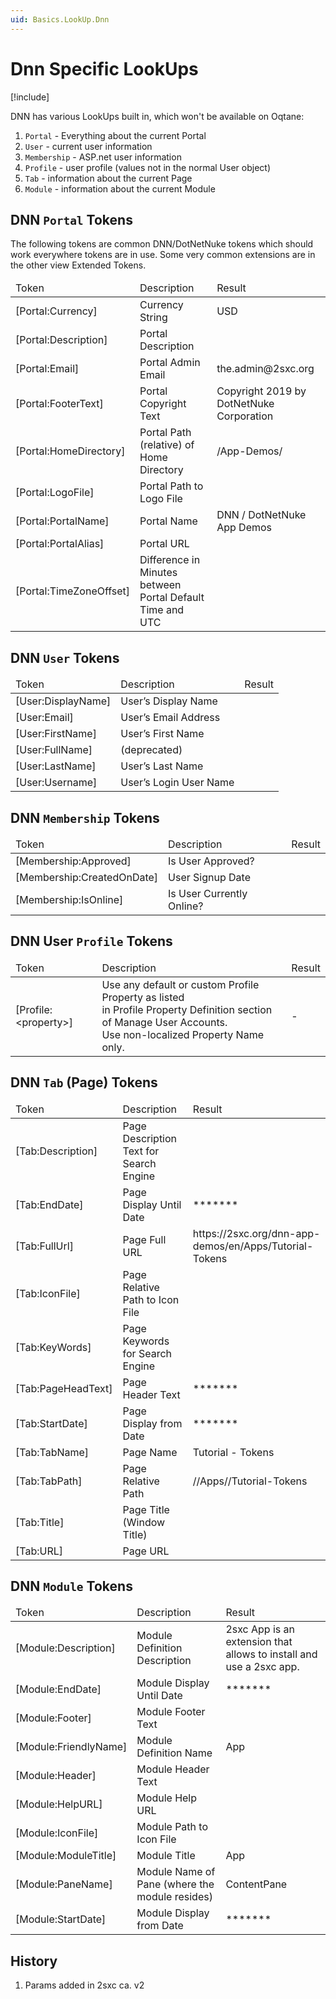 ```yaml
---
uid: Basics.LookUp.Dnn
---
```


# Dnn Specific LookUps

[!include[](~/basics/stack/_shared-float-summary.md)]
<style>.context-box-summary .lookup-sources { visibility: visible; } </style>

DNN has various LookUps built in, which won't be available on Oqtane:

1. `Portal` - Everything about the current Portal
1. `User` - current user information
1. `Membership` - ASP.net user information
1. `Profile` - user profile (values not in the normal User object)
1. `Tab` - information about the current Page
1. `Module` - information about the current Module


## DNN `Portal` Tokens

The following tokens are common DNN/DotNetNuke tokens which should work everywhere tokens are in use. Some very common extensions are in the other view Extended Tokens.

<table summary="" border="0" cellpadding="2" cellspacing="3" width="100%">
    <thead>
        <tr>
            <td>Token</td>
            <td>Description</td>
            <td>Result</td>
        </tr>
    </thead>
    <tr>
        <td>&#91;Portal:Currency]</td>
        <td>Currency String</td>
        <td>USD</td>
    </tr>
    <tr>
        <td>&#91;Portal:Description]</td>
        <td>Portal Description</td>
        <td></td>
    </tr>
    <tr>
        <td>&#91;Portal:Email]</td>
        <td>Portal Admin Email</td>
        <td>the.admin@2sxc.org</td>
    </tr>
    <tr>
        <td>&#91;Portal:FooterText]</td>
        <td>Portal Copyright Text</td>
        <td>Copyright 2019 by DotNetNuke Corporation</td>
    </tr>
    <tr>
        <td>&#91;Portal:HomeDirectory]</td>
        <td>Portal Path (relative) of Home Directory</td>
        <td>/App-Demos/</td>
    </tr>
    <tr>
        <td>&#91;Portal:LogoFile]</td>
        <td>Portal Path to Logo File</td>
        <td></td>
    </tr>
    <tr>
        <td>&#91;Portal:PortalName]</td>
        <td>Portal Name</td>
        <td>DNN / DotNetNuke App Demos</td>
    </tr>
    <tr>
        <td>&#91;Portal:PortalAlias]</td>
        <td>Portal URL</td>
        <td></td>
    </tr>
    <tr>
        <td>&#91;Portal:TimeZoneOffset]</td>
        <td>Difference in Minutes between Portal Default Time and UTC</td>
        <td></td>
    </tr>
</table>

## DNN `User` Tokens

<table summary="" border="0" cellpadding="2" cellspacing="3" width="100%">
    <thead>
        <tr>
            <td>Token</td>
            <td>Description</td>
            <td>Result</td>
        </tr>
    </thead>
    <tr>
        <td>&#91;User:DisplayName]</td>
        <td>User’s Display Name</td>
        <td></td>
    </tr>
    <tr>
        <td>&#91;User:Email]</td>
        <td>User’s Email Address</td>
        <td></td>
    </tr>
    <tr>
        <td>&#91;User:FirstName]</td>
        <td>User’s First Name</td>
        <td></td>
    </tr>
    <tr>
        <td>&#91;User:FullName]</td>
        <td>(deprecated)</td>
        <td></td>
    </tr>
    <tr>
        <td>&#91;User:LastName]</td>
        <td>User’s Last Name</td>
        <td></td>
    </tr>
    <tr>
        <td>&#91;User:Username]</td>
        <td>User’s Login User Name</td>
        <td></td>
    </tr>
</table>

## DNN `Membership` Tokens

<table summary="" border="0" cellpadding="2" cellspacing="3" width="100%">
    <thead>
        <tr>
            <td>Token</td>
            <td>Description</td>
            <td>Result</td>
        </tr>
    </thead>
    <tr>
        <td>&#91;Membership:Approved]</td>
        <td>Is User Approved?</td>
        <td></td>
    </tr>
    <tr>
        <td>&#91;Membership:CreatedOnDate] </td>
        <td>User Signup Date</td>
        <td> </td>
    </tr>
    <tr>
        <td>&#91;Membership:IsOnline]</td>
        <td>Is User Currently Online?</td>
        <td></td>
    </tr>
</table>

## DNN User `Profile` Tokens

<table summary="" border="0" cellpadding="2" cellspacing="3" width="100%">
    <thead>
        <tr>
            <td>Token</td>
            <td>Description</td>
            <td>Result</td>
        </tr>
    </thead>
    <tr>
        <td>&#91;Profile:&lt;property&gt;]</td>
        <td>Use any default or custom Profile Property as listed <br>in Profile Property Definition section of Manage User Accounts. <br>Use non-localized Property Name only.</td>
        <td>-</td>
    </tr>
</table>

## DNN `Tab` (Page) Tokens

<table summary="" border="0" cellpadding="2" cellspacing="3" width="100%">
    <thead>
        <tr>
            <td>Token</td>
            <td>Description</td>
            <td>Result</td>
        </tr>
    </thead>
    <tr>
        <td>&#91;Tab:Description]</td>
        <td>Page Description Text for Search Engine</td>
        <td></td>
    </tr>
    <tr>
        <td>&#91;Tab:EndDate]</td>
        <td>Page Display Until Date</td>
        <td>*******</td>
    </tr>
    <tr>
        <td>&#91;Tab:FullUrl]</td>
        <td>Page Full URL</td>
        <td>https://2sxc.org/dnn-app-demos/en/Apps/Tutorial-Tokens</td>
    </tr>
    <tr>
        <td>&#91;Tab:IconFile]</td>
        <td>Page Relative Path to Icon File</td>
        <td></td>
    </tr>
    <tr>
        <td>&#91;Tab:KeyWords]</td>
        <td>Page Keywords for Search Engine</td>
        <td></td>
    </tr>
    <tr>
        <td>&#91;Tab:PageHeadText]</td>
        <td>Page Header Text</td>
        <td>*******</td>
    </tr>
    <tr>
        <td>&#91;Tab:StartDate]</td>
        <td>Page Display from Date</td>
        <td>*******</td>
    </tr>
    <tr>
        <td>&#91;Tab:TabName]</td>
        <td>Page Name</td>
        <td>Tutorial - Tokens</td>
    </tr>
    <tr>
        <td>&#91;Tab:TabPath]</td>
        <td>Page Relative Path</td>
        <td>//Apps//Tutorial-Tokens</td>
    </tr>
    <tr>
        <td>&#91;Tab:Title]</td>
        <td>Page Title (Window Title)</td>
        <td></td>
    </tr>
    <tr>
        <td>&#91;Tab:URL]</td>
        <td>Page URL</td>
        <td></td>
    </tr>
</table>

## DNN `Module` Tokens

<table summary="" border="0" cellpadding="2" cellspacing="3" width="100%">
    <thead>
        <tr>
            <td>Token</td>
            <td>Description</td>
            <td>Result</td>
        </tr>
    </thead>
    <tr>
        <td>&#91;Module:Description]</td>
        <td>Module Definition Description</td>
        <td>2sxc App is an extension that allows to install and use a 2sxc app.</td>
    </tr>
    <tr>
        <td>&#91;Module:EndDate]</td>
        <td>Module Display Until Date</td>
        <td>*******</td>
    </tr>
    <tr>
        <td>&#91;Module:Footer]</td>
        <td>Module Footer Text</td>
        <td></td>
    </tr>
    <tr>
        <td>&#91;Module:FriendlyName]</td>
        <td>Module Definition Name</td>
        <td> App</td>
    </tr>
    <tr>
        <td>&#91;Module:Header]</td>
        <td>Module Header Text</td>
        <td></td>
    </tr>
    <tr>
        <td>&#91;Module:HelpURL]</td>
        <td>Module Help URL</td>
        <td></td>
    </tr>
    <tr>
        <td>&#91;Module:IconFile]</td>
        <td>Module Path to Icon File</td>
        <td></td>
    </tr>
    <tr>
        <td>&#91;Module:ModuleTitle]</td>
        <td>Module Title</td>
        <td>App</td>
    </tr>
    <tr>
        <td>&#91;Module:PaneName]</td>
        <td>Module Name of Pane (where the module resides)</td>
        <td>ContentPane</td>
    </tr>
    <tr>
        <td>&#91;Module:StartDate]</td>
        <td>Module Display from Date</td>
        <td>*******</td>
    </tr>
</table>











## History

1. Params added in 2sxc ca. v2


